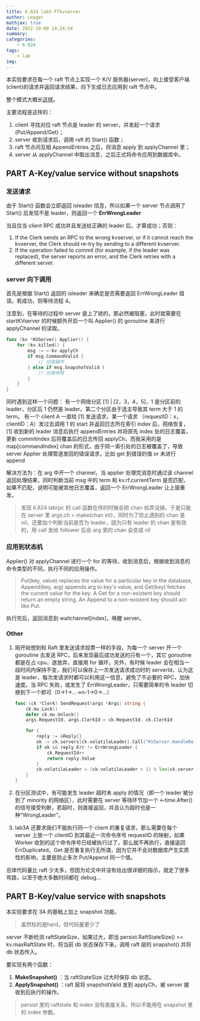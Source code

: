```yaml
---
title: 6.824 lab3 FTkvserver
author: Leager
mathjax: true
date: 2022-10-08 14:24:54
summary:
categories:
    - 6.824
tags:
    - lab
img:
---
```


本实验要求在每一个 raft 节点上实现一个 K/V 服务器(server)，向上接受客户端(client)的请求并返回请求结果，向下生成日志应用到 raft 节点中。

整个模式大概长[这样](https://pdos.csail.mit.edu/6.824/notes/raft_diagram.pdf)。

主要流程是这样的：

1. client 寻找对应 raft 节点是 leader 的 server，并发起一个请求(Put/Append/Get)；
2. server 收到请求后，调用 raft 的 Start() 函数；
3. raft 节点间互相 AppendEntries 之后，将消息 apply 到 applyChannel 里；
4. server 从 applyChannel 中取出消息，之后正式将命令应用到数据库中。

<!--more-->

## PART A-Key/value service without snapshots

### 发送请求

由于 Start() 函数会立即返回 isleader 信息，所以如果一个 server 节点调用了 Start() 后发现不是 leader，则返回一个 **ErrWrongLeader**

当且仅当 client RPC 成功并且发送给正确的 leader 后，才算成功；否则：

1. If the Clerk sends an RPC to the wrong kvserver, or if it cannot reach the kvserver, the Clerk should re-try by sending to a different kvserver.
2. If the operation failed to commit (for example, if the leader was replaced), the server reports an error, and the Clerk retries with a different server. 

### server 向下调用

首先是根据 Start() 返回的 isleader 来确定是否需要返回 ErrWrongLeader 错误。若成功，则等待流程 4。

注意到，在等待的过程中 server 是上了锁的，那必然被阻塞，此时就需要在 startKVserver 的时候额外开启一个叫 Applier() 的 goroutine 来进行 applyChannel 的读取。

```go
func (kv *KVServer) Applier() {
    for !kv.killed() {
        msg := <-kv.applyCh
        if msg.CommandValid {
            // 应用操作
        } else if msg.SnapshotValid {
            // 应用快照
        }
    }
}
```

同时遇到这样一个问题： 有一个网络分区   [1] | [2，3，4，5]，1 是分区前的 leader，分区后 1 仍然是 leader。第二个分区由于选主导致其 term 大于 1 的 term。 有一个 client A 一直给 [1] 发送请求，某一个请求 （requestID：x，clientID：A）发过去调用 1 的 start 并返回日志所在索引 index 后，网络恢复，[1] 收到新的 leader 消息后执行 appendEntries 并将原先 index 处的日志覆盖，更新 commitindex 后将覆盖后的日志传回 applyCh，而我采用的是 map[commandIndex] chan 的形式，由于同一索引处的日志被覆盖了，导致 server Applier 处理管道发回的错误请求，比如 get 到错误的值 or 未进行 append

解决方法为：在 arg 中开一个 channel，当 applier 处理完消息时通过该 channel 返回处理结果，同时判断当前 msg 中的 term 和 kv.rf.currentTerm 是否匹配，如果不匹配，说明可能被其他日志覆盖，返回一个 ErrWrongLeader 让上层重发。

> 发现 6.824 labrpc 的 call 函数在传的时候会把 chan 给弄没掉。于是只能在 server 里 args.ch = make(chan int)，同时为了防止遇到的 chan 是 nil，还要加个判断当前是否为 leader，因为只有 leader 的 chan 是有效的，用 call 发给 follower 后会 arg 里的 chan 会变成 nil

### 应用到状态机

Applier() 对 applyChannel 进行一个 for 的等待，收到消息后，根据收到消息的命令类型的不同，执行不同的应用操作。

> Put(key, value) replaces the value for a particular key in the database, Append(key, arg) appends arg to key's value, and Get(key) fetches the current value for the key. A Get for a non-existent key should return an empty string. An Append to a non-existent key should act like Put.

执行完后，返回消息到 waitchannel[index]，唤醒 server。

### Other

1. 刚开始想到和 Raft 里发送请求投票一样的手段，为每一个 server 开一个 goroutine 去发送 RPC，后来发现最后成功发送的只有一个，其它 goroutine 都是在占 cpu，遂放弃，直接用 for 循环。另外，有时候 leader 会在相当一段时间内保持不变，我们可以保存上一次发送请求成功时的 serverId，认为这是 leader，每次发请求时都可以利用这一信息，避免了不必要的 RPC，加快速度。当 RPC 失败，或发生了 ErrWrongLeader，只需要简单的令 leader 切换到下一个即可（0->1->...->n-1->0->...）

    ```go
    func (ck *Clerk) SendRequest(args *Args) string {
        ck.mu.Lock()
        defer ck.mu.Unlock()
        args.RequestId, args.ClerkId = ck.RequestId, ck.ClerkId
    
        for {
            reply := &Reply{}
            ok := ck.servers[ck.volatileLeader].Call("KVServer.HandleRequest", args, reply)
            if ok && reply.Err != ErrWrongLeader {
                ck.RequestId++
                return reply.Value
            }
            ck.volatileLeader = (ck.volatileLeader + 1) % len(ck.servers)
        }
    }
    ```
2. 在分区测试中，有可能发生 leader 超时未 apply 的情况（即一个 leader 被分到了 minority 的网络区），此时需要在 server 等待环节加一个 <-time.After() 的信号接受判断，若超时，则直接返回，并且认为超时也是一种“WrongLeader”。
3. lab3A 还要求我们不能执行同一个 client 的重复请求，那么需要在每个 server 上放一个 clientID 到其最近一次命令序号 requestID 的映射，如果 Worker 收到的这个命令序号已经被执行过了，那么就不再执行，直接返回 ErrDuplicated。Get 是否重复执行无所谓，因为它并不会对数据库产生实质性的影响，主要是防止多次 Put/Append 同一个值。

总体代码量比 raft 少太多，但因为论文中并没有给出很详细的指示，就走了很多弯路，以至于绝大多数时间都在 debug...

## PART B-Key/value service with snapshots

本实验要求在 3A 的基础上加上 snapshot 功能。

> 虽然标的是hard，但代码量更少了

server 不断检测 raftStateSize，如果过大，即当 persist.RaftStateSize() >= kv.maxRaftState 时，将当前 db 状态保存下来，调用 raft 层的 snapshot() 并将 db 状态传入。

要实现有两个函数：

1. **MakeSnapshot()** ：当 raftStateSize 过大时保存 db 状态。
2. **ApplySnapshot()** ：raft 层将 snapshotValid 发到 applyCh，被 server 接收到后执行的操作。

> persist 里的 raftstate 和 index 没有直接关系，所以不能用在 snapshot 里的 index 参数。
